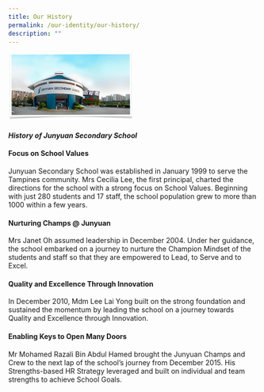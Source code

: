 ```yaml
---
title: Our History
permalink: /our-identity/our-history/
description: ""
---
```

<img style="width: 50%;" src="/images/hist.jpg" />
<h4><em><strong>History of Junyuan Secondary School</strong></em></h4>
<h4><strong>Focus on School Values</strong></h4>
<p>Junyuan Secondary School was established in January 1999 to serve the Tampines community. Mrs Cecilia Lee, the first principal, charted the directions for the school with a strong focus on School Values. Beginning with just 280 students and 17 staff, the school population grew to more than 1000 within a few years.</p>
<h4><strong>Nurturing Champs @ Junyuan</strong></h4>
<p>Mrs Janet Oh assumed leadership in December 2004. Under her guidance, the school embarked on a journey to nurture the Champion Mindset of the students and staff so that they are empowered to Lead, to Serve and to Excel.</p>
<h4><strong>Quality and Excellence Through Innovation</strong></h4>
<p>In December 2010, Mdm Lee Lai Yong built on the strong foundation and sustained the momentum by leading the school on a journey towards Quality and Excellence through Innovation.&nbsp;</p>
<h4><strong>Enabling Keys to Open Many Doors</strong></h4>
<p>Mr Mohamed Razali Bin Abdul Hamed brought the Junyuan Champs and Crew to the next lap of the school&rsquo;s journey from December 2015. His Strengths-based HR Strategy leveraged and built on individual and team strengths to achieve School Goals.&nbsp;</p>